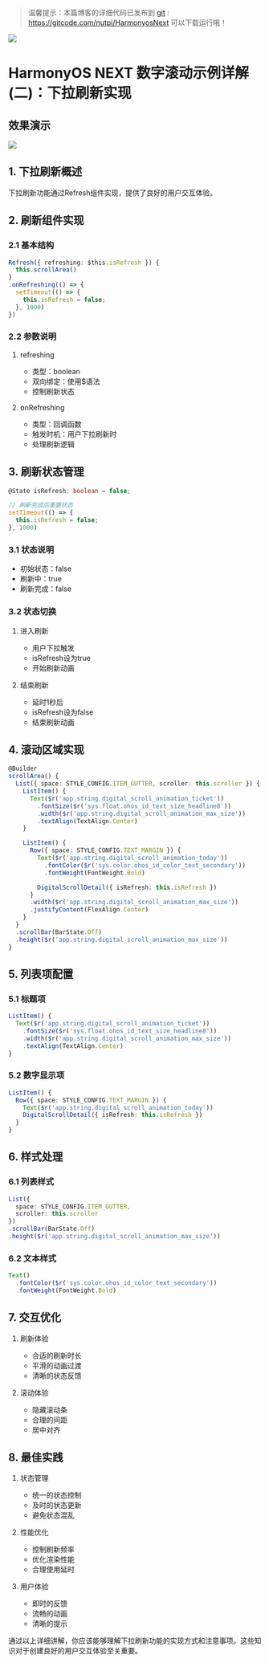 > 温馨提示：本篇博客的详细代码已发布到 [git](https://gitcode.com/nutpi/HarmonyosNext) : https://gitcode.com/nutpi/HarmonyosNext 可以下载运行哦！

![](https://files.mdnice.com/user/47561/2d9b489f-f3dc-479d-8574-8f838637bcff.png)

# HarmonyOS  NEXT 数字滚动示例详解(二)：下拉刷新实现
## 效果演示

![](https://files.mdnice.com/user/47561/3c439d97-e02c-4488-be35-fd0735537c95.gif)
## 1. 下拉刷新概述

下拉刷新功能通过Refresh组件实现，提供了良好的用户交互体验。

## 2. 刷新组件实现

### 2.1 基本结构

```typescript
Refresh({ refreshing: $this.isRefresh }) {
  this.scrollArea()
}
.onRefreshing(() => {
  setTimeout(() => {
    this.isRefresh = false;
  }, 1000)
})
```

### 2.2 参数说明

1. refreshing
   - 类型：boolean
   - 双向绑定：使用$语法
   - 控制刷新状态

2. onRefreshing
   - 类型：回调函数
   - 触发时机：用户下拉刷新时
   - 处理刷新逻辑

## 3. 刷新状态管理

```typescript
@State isRefresh: boolean = false;

// 刷新完成后重置状态
setTimeout(() => {
  this.isRefresh = false;
}, 1000)
```

### 3.1 状态说明

- 初始状态：false
- 刷新中：true
- 刷新完成：false

### 3.2 状态切换

1. 进入刷新
   - 用户下拉触发
   - isRefresh设为true
   - 开始刷新动画

2. 结束刷新
   - 延时1秒后
   - isRefresh设为false
   - 结束刷新动画

## 4. 滚动区域实现

```typescript
@Builder
scrollArea() {
  List({ space: STYLE_CONFIG.ITEM_GUTTER, scroller: this.scroller }) {
    ListItem() {
      Text($r('app.string.digital_scroll_animation_ticket'))
        .fontSize($r('sys.float.ohos_id_text_size_headline8'))
        .width($r('app.string.digital_scroll_animation_max_size'))
        .textAlign(TextAlign.Center)
    }

    ListItem() {
      Row({ space: STYLE_CONFIG.TEXT_MARGIN }) {
        Text($r('app.string.digital_scroll_animation_today'))
          .fontColor($r('sys.color.ohos_id_color_text_secondary'))
          .fontWeight(FontWeight.Bold)

        DigitalScrollDetail({ isRefresh: this.isRefresh })
      }
      .width($r('app.string.digital_scroll_animation_max_size'))
      .justifyContent(FlexAlign.Center)
    }
  }
  .scrollBar(BarState.Off)
  .height($r('app.string.digital_scroll_animation_max_size'))
}
```

## 5. 列表项配置

### 5.1 标题项

```typescript
ListItem() {
  Text($r('app.string.digital_scroll_animation_ticket'))
    .fontSize($r('sys.float.ohos_id_text_size_headline8'))
    .width($r('app.string.digital_scroll_animation_max_size'))
    .textAlign(TextAlign.Center)
}
```

### 5.2 数字显示项

```typescript
ListItem() {
  Row({ space: STYLE_CONFIG.TEXT_MARGIN }) {
    Text($r('app.string.digital_scroll_animation_today'))
    DigitalScrollDetail({ isRefresh: this.isRefresh })
  }
}
```

## 6. 样式处理

### 6.1 列表样式

```typescript
List({
  space: STYLE_CONFIG.ITEM_GUTTER,
  scroller: this.scroller
})
.scrollBar(BarState.Off)
.height($r('app.string.digital_scroll_animation_max_size'))
```

### 6.2 文本样式

```typescript
Text()
  .fontColor($r('sys.color.ohos_id_color_text_secondary'))
  .fontWeight(FontWeight.Bold)
```

## 7. 交互优化

1. 刷新体验
   - 合适的刷新时长
   - 平滑的动画过渡
   - 清晰的状态反馈

2. 滚动体验
   - 隐藏滚动条
   - 合理的间距
   - 居中对齐

## 8. 最佳实践

1. 状态管理
   - 统一的状态控制
   - 及时的状态更新
   - 避免状态混乱

2. 性能优化
   - 控制刷新频率
   - 优化渲染性能
   - 合理使用延时

3. 用户体验
   - 即时的反馈
   - 流畅的动画
   - 清晰的提示

通过以上详细讲解，你应该能够理解下拉刷新功能的实现方式和注意事项。这些知识对于创建良好的用户交互体验至关重要。

